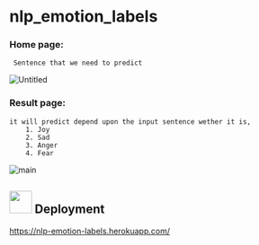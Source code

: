 # nlp_emotion_labels

### Home page:
     Sentence that we need to predict
 
 ![Untitled](https://user-images.githubusercontent.com/84607354/140683088-d425bf6e-dd89-4abc-ab2d-0a47d8c75fce.png)
    
### Result page:
    it will predict depend upon the input sentence wether it is,
        1. Joy 
        2. Sad
        3. Anger
        4. Fear

![main](https://user-images.githubusercontent.com/84607354/140683534-0bffeda9-e724-45dd-b46d-9403797a62f6.jpg)
        

## <img src="https://user-images.githubusercontent.com/84607354/140683643-66783115-1ad4-4917-a77a-304abfe969d1.png" width="40"> Deployment
https://nlp-emotion-labels.herokuapp.com/

